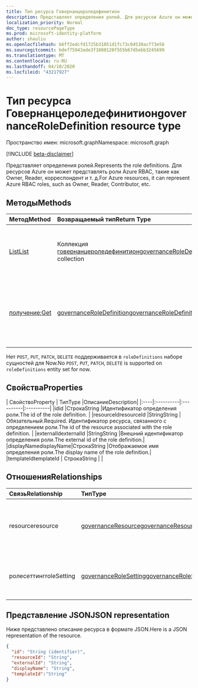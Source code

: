 ```yaml
---
title: Тип ресурса Говернанцероледефинитион
description: Представляет определения ролей. Для ресурсов Azure он может представлять роли Azure RBAC, такие как Owner, Reader, корреспондент и т. д.
localization_priority: Normal
doc_type: resourcePageType
ms.prod: microsoft-identity-platform
author: shauliu
ms.openlocfilehash: b6ff2edcfd1725b31051d1fc73c04539acf73e56
ms.sourcegitcommit: bdef75943ade3f1080120f555b67d5ebb3245699
ms.translationtype: MT
ms.contentlocale: ru-RU
ms.lasthandoff: 04/10/2020
ms.locfileid: "43217927"
---
```

# <a name="governanceroledefinition-resource-type"></a><span data-ttu-id="2dac2-104">Тип ресурса Говернанцероледефинитион</span><span class="sxs-lookup"><span data-stu-id="2dac2-104">governanceRoleDefinition resource type</span></span>

<span data-ttu-id="2dac2-105">Пространство имен: microsoft.graph</span><span class="sxs-lookup"><span data-stu-id="2dac2-105">Namespace: microsoft.graph</span></span>

[!INCLUDE [beta-disclaimer](../../includes/beta-disclaimer.md)]


<span data-ttu-id="2dac2-106">Представляет определения ролей.</span><span class="sxs-lookup"><span data-stu-id="2dac2-106">Represents the role definitions.</span></span> <span data-ttu-id="2dac2-107">Для ресурсов Azure он может представлять роли Azure RBAC, такие как Owner, Reader, корреспондент и т. д.</span><span class="sxs-lookup"><span data-stu-id="2dac2-107">For Azure resources, it can represent Azure RBAC roles, such as Owner, Reader, Contributor, etc.</span></span>


## <a name="methods"></a><span data-ttu-id="2dac2-108">Методы</span><span class="sxs-lookup"><span data-stu-id="2dac2-108">Methods</span></span>

| <span data-ttu-id="2dac2-109">Метод</span><span class="sxs-lookup"><span data-stu-id="2dac2-109">Method</span></span>          | <span data-ttu-id="2dac2-110">Возвращаемый тип</span><span class="sxs-lookup"><span data-stu-id="2dac2-110">Return Type</span></span> |<span data-ttu-id="2dac2-111">Описание</span><span class="sxs-lookup"><span data-stu-id="2dac2-111">Description</span></span>|
|:---------------|:--------|:--------|
|[<span data-ttu-id="2dac2-112">List</span><span class="sxs-lookup"><span data-stu-id="2dac2-112">List</span></span>](../api/governanceroledefinition-list.md) | <span data-ttu-id="2dac2-113">Коллекция [говернанцероледефинитион](../resources/governanceroledefinition.md)</span><span class="sxs-lookup"><span data-stu-id="2dac2-113">[governanceRoleDefinition](../resources/governanceroledefinition.md) collection</span></span> |<span data-ttu-id="2dac2-114">Перечисление коллекции определений ролей для ресурса.</span><span class="sxs-lookup"><span data-stu-id="2dac2-114">List a collection of role definitions on a resource.</span></span>|
|<span data-ttu-id="2dac2-115">[получение](../api/governanceroledefinition-get.md);</span><span class="sxs-lookup"><span data-stu-id="2dac2-115">[Get](../api/governanceroledefinition-get.md)</span></span> | [<span data-ttu-id="2dac2-116">governanceRoleDefinition</span><span class="sxs-lookup"><span data-stu-id="2dac2-116">governanceRoleDefinition</span></span>](../resources/governanceroledefinition.md) |<span data-ttu-id="2dac2-117">Считывание свойств и связей объекта определения роли, указанного по идентификатору.</span><span class="sxs-lookup"><span data-stu-id="2dac2-117">Read properties and relationships of a role definition entity specified by id.</span></span>|

<span data-ttu-id="2dac2-118">Нет `POST`, `PUT`, `PATCH`, `DELETE` поддерживается в `roleDefinitions` наборе сущностей для Now.</span><span class="sxs-lookup"><span data-stu-id="2dac2-118">No `POST`, `PUT`, `PATCH`, `DELETE` is supported on `roleDefinitions` entity set for now.</span></span>

## <a name="properties"></a><span data-ttu-id="2dac2-119">Свойства</span><span class="sxs-lookup"><span data-stu-id="2dac2-119">Properties</span></span>
| <span data-ttu-id="2dac2-120">Свойство</span><span class="sxs-lookup"><span data-stu-id="2dac2-120">Property</span></span>  | <span data-ttu-id="2dac2-121">Тип</span><span class="sxs-lookup"><span data-stu-id="2dac2-121">Type</span></span>      |<span data-ttu-id="2dac2-122">Описание</span><span class="sxs-lookup"><span data-stu-id="2dac2-122">Description</span></span>|
|:----|:----------|:----------|:----------|
|<span data-ttu-id="2dac2-123">id</span><span class="sxs-lookup"><span data-stu-id="2dac2-123">id</span></span>         |<span data-ttu-id="2dac2-124">Строка</span><span class="sxs-lookup"><span data-stu-id="2dac2-124">String</span></span>     |<span data-ttu-id="2dac2-125">Идентификатор определения роли.</span><span class="sxs-lookup"><span data-stu-id="2dac2-125">The id of the role definition.</span></span> |
|<span data-ttu-id="2dac2-126">resourceId</span><span class="sxs-lookup"><span data-stu-id="2dac2-126">resourceId</span></span> |<span data-ttu-id="2dac2-127">String</span><span class="sxs-lookup"><span data-stu-id="2dac2-127">String</span></span>     |<span data-ttu-id="2dac2-128">Обязательный.</span><span class="sxs-lookup"><span data-stu-id="2dac2-128">Required.</span></span> <span data-ttu-id="2dac2-129">Идентификатор ресурса, связанного с определением роли.</span><span class="sxs-lookup"><span data-stu-id="2dac2-129">The id of the resource associated with the role definition.</span></span> |
|<span data-ttu-id="2dac2-130">externalId</span><span class="sxs-lookup"><span data-stu-id="2dac2-130">externalId</span></span>   |<span data-ttu-id="2dac2-131">String</span><span class="sxs-lookup"><span data-stu-id="2dac2-131">String</span></span>     |<span data-ttu-id="2dac2-132">Внешний идентификатор определения роли.</span><span class="sxs-lookup"><span data-stu-id="2dac2-132">The external id of the role definition.</span></span>|
|<span data-ttu-id="2dac2-133">displayName</span><span class="sxs-lookup"><span data-stu-id="2dac2-133">displayName</span></span>|<span data-ttu-id="2dac2-134">Строка</span><span class="sxs-lookup"><span data-stu-id="2dac2-134">String</span></span>     |<span data-ttu-id="2dac2-135">Отображаемое имя определения роли.</span><span class="sxs-lookup"><span data-stu-id="2dac2-135">The display name of the role definition.</span></span>|
|<span data-ttu-id="2dac2-136">templateId</span><span class="sxs-lookup"><span data-stu-id="2dac2-136">templateId</span></span> | <span data-ttu-id="2dac2-137">Строка</span><span class="sxs-lookup"><span data-stu-id="2dac2-137">String</span></span> | |

## <a name="relationships"></a><span data-ttu-id="2dac2-138">Отношения</span><span class="sxs-lookup"><span data-stu-id="2dac2-138">Relationships</span></span>
| <span data-ttu-id="2dac2-139">Связь</span><span class="sxs-lookup"><span data-stu-id="2dac2-139">Relationship</span></span> | <span data-ttu-id="2dac2-140">Тип</span><span class="sxs-lookup"><span data-stu-id="2dac2-140">Type</span></span>   |<span data-ttu-id="2dac2-141">Описание</span><span class="sxs-lookup"><span data-stu-id="2dac2-141">Description</span></span>|
|:---------------|:--------|:----------|
|<span data-ttu-id="2dac2-142">resource</span><span class="sxs-lookup"><span data-stu-id="2dac2-142">resource</span></span>|[<span data-ttu-id="2dac2-143">governanceResource</span><span class="sxs-lookup"><span data-stu-id="2dac2-143">governanceResource</span></span>](../resources/governanceresource.md)|<span data-ttu-id="2dac2-144">Только для чтения.</span><span class="sxs-lookup"><span data-stu-id="2dac2-144">Read-only.</span></span> <span data-ttu-id="2dac2-145">Связанный ресурс для определения роли.</span><span class="sxs-lookup"><span data-stu-id="2dac2-145">The associated resource for the role definition.</span></span>|
|<span data-ttu-id="2dac2-146">ролесеттинг</span><span class="sxs-lookup"><span data-stu-id="2dac2-146">roleSetting</span></span>|[<span data-ttu-id="2dac2-147">governanceRoleSetting</span><span class="sxs-lookup"><span data-stu-id="2dac2-147">governanceRoleSetting</span></span>](../resources/governancerolesetting.md)|<span data-ttu-id="2dac2-148">Связанный параметр роли для определения роли.</span><span class="sxs-lookup"><span data-stu-id="2dac2-148">The associated role setting for the role definition.</span></span>|

## <a name="json-representation"></a><span data-ttu-id="2dac2-149">Представление JSON</span><span class="sxs-lookup"><span data-stu-id="2dac2-149">JSON representation</span></span>

<span data-ttu-id="2dac2-150">Ниже представлено описание ресурса в формате JSON.</span><span class="sxs-lookup"><span data-stu-id="2dac2-150">Here is a JSON representation of the resource.</span></span>

<!-- {
  "blockType": "resource",
  "keyProperty": "id",
  "optionalProperties": [

  ],
  "@odata.type": "microsoft.graph.governanceRoleDefinition"
}-->

```json
{
  "id": "String (identifier)",
  "resourceId": "String",
  "externalId": "String",
  "displayName": "String",  
  "templateId":"String"
}

```

<!-- uuid: 8fcb5dbc-d5aa-4681-8e31-b001d5168d79
2015-10-25 14:57:30 UTC -->
<!--
{
  "type": "#page.annotation",
  "description": "governanceRoleDefinition",
  "keywords": "",
  "section": "documentation",
  "tocPath": "",
  "suppressions": []
}
-->
